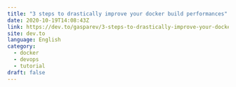 ```yaml
---
title: "3 steps to drastically improve your docker build performances"
date: 2020-10-19T14:08:43Z
link: https://dev.to/gasparev/3-steps-to-drastically-improve-your-docker-build-performances-17jg?utm_medium=RSS&utm_source=news.12bit.vn
site: dev.to
language: English
category:
  - docker
  - devops
  - tutorial
draft: false
---
```

